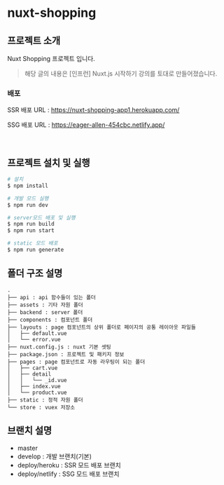 # nuxt-shopping

## 프로젝트 소개
Nuxt Shopping 프로젝트 입니다.

> 해당 글의 내용은 [인프런] Nuxt.js 시작하기 강의를 토대로 만들어졌습니다.

### 배포 
 
SSR 배포 URL : https://nuxt-shopping-app1.herokuapp.com/

SSG 배포 URL : https://eager-allen-454cbc.netlify.app/

<br />


## 프로젝트 설치 및 실행

```bash
# 설치 
$ npm install

# 개발 모드 실행
$ npm run dev

# server모드 배포 및 실행
$ npm run build
$ npm run start

# static 모드 배포
$ npm run generate
```


## 폴더 구조 설명

```
.
├── api : api 함수들이 있는 폴더
├── assets : 기타 자원 폴더
├── backend : server 폴더
├── components : 컴포넌트 폴더
├── layouts : page 컴포넌트의 상위 폴더로 페이지의 공통 레이아웃 파일들
│   ├── default.vue
│   └── error.vue
├── nuxt.config.js : nuxt 기본 셋팅
├── package.json : 프로젝트 및 패키지 정보
├── pages : page 컴포넌트로 자동 라우팅이 되는 폴더
│   ├── cart.vue
│   ├── detail
│   │   └── _id.vue
│   ├── index.vue
│   └── product.vue
├── static : 정적 자원 폴더
└── store : vuex 저장소

```

## 브랜치 설명
  - master
  - develop : 개발 브랜치(기본)
  - deploy/heroku : SSR 모드 배포 브랜치 
  - deploy/netlify : SSG 모드 배포 브랜치

